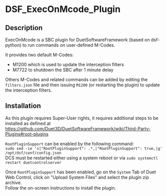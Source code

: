 # DSF_ExecOnMcode_Plugin

## Description
ExecOnMcode is a SBC plugin for DuetSoftwareFramework (based on dsf-python) to run commands on user-defined M-Codes.

It provides two default M-Codes:

- M1200 which is used to update the interception filters
- M7722 to shutdown the SBC after 1 minute delay

Others M-Codes and related commands can be added by editing the `filters.json` file and then issuing `M1200` (or restarting the plugin) to update the interception filters.

## Installation

As this plugin requires Super-User rights, it requires additional steps to be installed as defined at https://github.com/Duet3D/DuetSoftwareFramework/wiki/Third-Party-Plugins#root-plugins

`RootPluginSupport` can be enabled by the following command:  
`sudo sed -ie 's|"RootPluginSupport": .*,|"RootPluginSupport": true,|g' /opt/dsf/conf/config.json`  
DCS must be restarted either using a system reboot or via `sudo systemctl restart duetcontrolserver`

Once `RootPluginSupport` has been enabled, go on the `System` Tab of Duet Web Control, click on "Upload System Files" and select the plugin zip archive.  
Follow the on-screen instructions to install the plugin.

